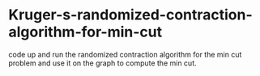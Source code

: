 # Kruger-s-randomized-contraction-algorithm-for-min-cut
code up and run the randomized contraction algorithm for the min cut problem and use it on the graph to compute the min cut.
